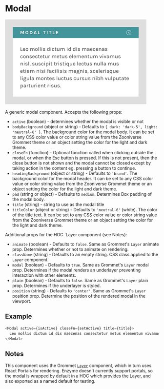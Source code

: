 # Modal

![modal screenshot](screenshot.png)

A generic modal component. Accepts the following props:

- `active` (boolean) - determines whether the modal is visible or not
- `bodyBackground` (object or string) - Defaults to `{ dark: 'dark-5', light: 'neutral-6' }`. The background color for the modal body. It can be set to any CSS color value or color string value from the Zooniverse Grommet theme or an object setting the color for the light and dark theme.
- `closeFn` (function) - Optional function called when clicking outside the modal, or when the Esc button is pressed. If this is not present, then the close button is not shown and the modal cannot be closed except by taking action in the content eg. pressing a button to continue.
-  `headingBackground` (object or string) - Defaults to `'brand'`. The background color for the modal header. It can be set to any CSS color value or color string value from the Zooniverse Grommet theme or an object setting the color for the light and dark theme.
- `pad` (string or object) - Defaults to `medium`. Determines Box padding of the modal body. 
- `title` (string) - string to use as the modal title
- `titleColor` (object or string) - Defaults to `'neutral-6'` (white). The color of the title text. It can be set to any CSS color value or color string value from the Zooniverse Grommet theme or an object setting the color for the light and dark theme.

Additional props for the HOC `Layer component (see Notes):

- `animate` (boolean) - Defaults to `false`. Same as Grommet's `Layer` animate prop. Determines whether or not to animate on rendering. 
- `className` (string) - Defaults to an empty string. CSS class applied to the `Layer` component.
- `modal` (boolean) - Defaults to `true`. Same as Grommet's `Layer` modal prop. Determines if the modal renders an underlayer preventing interaction with other elements.
- `plain` (boolean) - Defaults to `false`. Same as Grommet's `Layer` plain prop. Determines if the underlayer is styled.
- `position` (string) - Defaults to `'center'`. Same as Grommet's `Layer` position prop. Determine the position of the rendered modal in the viewport. 

## Example

```js
<Modal active={isActive} closeFn={setActive} title={title}>
  Leo mollis dictum id dis maecenas consectetur metus elementum vivamus nisl
</Modal>
```

## Notes

This component uses the Grommet [`Layer`](https://v2.grommet.io/layer) component, which in turn uses React Portals for rendering. Enzyme doesn't currently support portals, so the modal is wrapped by default in a HOC which provides the Layer, and also exported as a named default for testing.
